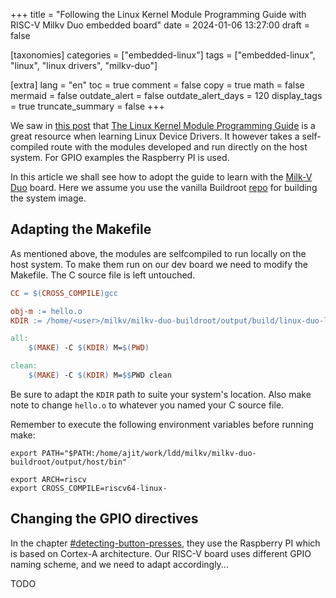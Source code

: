 +++
title = "Following the Linux Kernel Module Programming Guide with RISC-V Milkv Duo embedded board"
date = 2024-01-06 13:27:00
draft = false

[taxonomies]
categories = ["embedded-linux"]
tags = ["embedded-linux", "linux", "linux drivers", "milkv-duo"]

[extra]
lang = "en"
toc = true
comment = false
copy = true
math = false
mermaid = false
outdate_alert = false
outdate_alert_days = 120
display_tags = true
truncate_summary = false
+++

We saw in [this post](@/blog/linux-embedded-howto.md) that [The Linux Kernel Module Programming Guide](https://sysprog21.github.io/lkmpg/) is a great resource when learning Linux Device Drivers. It however takes a self-compiled route with the modules developed and run directly on the host system. For GPIO examples the Raspberry PI is used.

In this article we shall see how to adopt the guide to learn with the [Milk-V Duo](https://milkv.io/duo) board. Here we assume you use the vanilla Buildroot [repo](https://github.com/milkv-duo/milkv-duo-buildroot) for building the system image.

## Adapting the Makefile

As mentioned above, the modules are selfcompiled to run locally on the host system. To make them run on our dev board we need to modify the Makefile. The C source file is left untouched.

```Makefile
CC = $(CROSS_COMPILE)gcc

obj-m := hello.o
KDIR := /home/<user>/milkv/milkv-duo-buildroot/output/build/linux-duo-linux-5.10.4

all:
	$(MAKE) -C $(KDIR) M=$(PWD)

clean:
	$(MAKE) -C $(KDIR) M=$$PWD clean

```

Be sure to adapt the `KDIR` path to suite your system's location. Also make note to change `hello.o` to whatever you named your C source file.

Remember to execute the following environment variables before running make:

```
export PATH="$PATH:/home/ajit/work/ldd/milkv/milkv-duo-buildroot/output/host/bin"

export ARCH=riscv
export CROSS_COMPILE=riscv64-linux-
```

## Changing the GPIO directives

In the chapter [#detecting-button-presses](https://sysprog21.github.io/lkmpg/#detecting-button-presses), they use the Raspberry PI which is based on Cortex-A architecture. Our RISC-V board uses different GPIO naming scheme, and we need to adapt accordingly...

TODO

